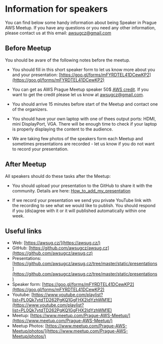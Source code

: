 # Information for speakers

You can find below some handy information about being Speaker in Prague AWS
Meetup. If you have any questions or you need any other information, please
contact us at this email: [awsugcz@gmail.com](mailto:awsugcz@gmail.com)

## Before Meetup

You should be avare of the following notes before the meetup.

* You should fill in this short speaker form to let us know more about you
  and your presentation: [https://goo.gl/forms/mFYRDTEL41DCewKP2](https://goo.gl/forms/mFYRDTEL41DCewKP2)

* You can get as AWS Prague Meetup speaker 50$ [AWS credit](https://aws.amazon.com/awscredits/).
  If you want to get the credit please let us know at [awsugcz@gmail.com](mailto:awsugcz@gmail.com).

* You should arrive 15 minutes before start of the Meetup and contact one
  of the organizers.

* You should have your own laptop with one of thees output ports: HDMI, mini
  DisplayPort, VGA. There will be enough time to check if your laptop
  is properly displaying the content to the audience.

* We are taking few photos of the speakers form each Meetup and sometimes
  presentations are recorded - let us know if you do not want to record your
  presentation.

## After Meetup

All speakers should do these tasks after the Meetup:

* You should upload your presentation to the GitHub to share it with
  the community. Details are here: [How_to_add_my_presentation](How_to_add_my_presentation.md)

* If we record your presentation we send you private YouTube link with
  the recording to see what we would like to publish. You should respond if you
  (dis)agree with it or it will published automatically within one week.

## Useful links

* Web: [https://awsug.cz/](https://awsug.cz/)
* GitHub: [https://github.com/awsugcz/awsug.cz](https://github.com/awsugcz/awsug.cz)
* Presentations: [https://github.com/awsugcz/awsug.cz/tree/master/static/presentations](https://github.com/awsugcz/awsug.cz/tree/master/static/presentations)
* Speaker form: [https://goo.gl/forms/mFYRDTEL41DCewKP2](https://goo.gl/forms/mFYRDTEL41DCewKP2)
* Youtube: [https://www.youtube.com/playlist?list=PL0Qk7ytdTD262PgKQ1GgFHX2IdYzhWM1E](https://www.youtube.com/playlist?list=PL0Qk7ytdTD262PgKQ1GgFHX2IdYzhWM1E)
* Meetup: [https://www.meetup.com/Prague-AWS-Meetup/](https://www.meetup.com/Prague-AWS-Meetup/)
* Meetup Photos: [https://www.meetup.com/Prague-AWS-Meetup/photos/](https://www.meetup.com/Prague-AWS-Meetup/photos/)
